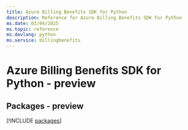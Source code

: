 ```yaml
---
title: Azure Billing Benefits SDK for Python
description: Reference for Azure Billing Benefits SDK for Python
ms.date: 03/04/2025
ms.topic: reference
ms.devlang: python
ms.service: billingbenefits
---
```

# Azure Billing Benefits SDK for Python - preview
## Packages - preview
[!INCLUDE [packages](billing-benefits-index.md)]